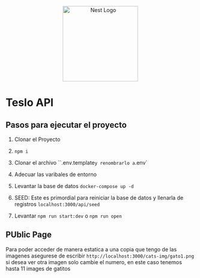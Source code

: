 <p align="center">
  <a href="http://nestjs.com/" target="blank"><img src="https://nestjs.com/img/logo-small.svg" width="200" alt="Nest Logo" /></a>
</p>

# Teslo API

## Pasos para ejecutar el proyecto

1. Clonar el Proyecto
2. `npm i`
3. Clonar el archivo ``.env.template` y renombrarlo a `.env`
4. Adecuar las varibales de entorno
5. Levantar la base de datos `docker-compose up -d`
6. SEED: Este es primordial para reiniciar la base de datos y llenarla de registros `localhost:3000/api/seed`

7. Levantar `npm run start:dev` o `npm run open`

## PUblic Page

Para poder acceder de manera estatica a una copia que tengo de las imagenes asegurese de escribir `http://localhost:3000/cats-img/gato1.png` si desea ver otra imagen solo cambie el numero, en este caso tenemos hasta 11 images de gatitos

